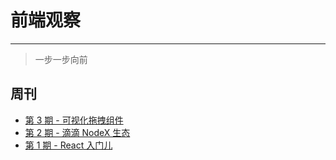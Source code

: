 # 前端观察
---

> 一步一步向前
  
## 周刊
- [第 3 期 - 可视化拖拽组件](https://github.com/webafe/BAFE-Weekly/blob/master/src/2020-12-28.md)
- [第 2 期 - 滴滴 NodeX 生态](https://github.com/webafe/BAFE-Weekly/blob/master/src/2020-12-21.md)
- [第 1 期 - React 入门儿](https://github.com/webafe/BAFE-Weekly/blob/master/src/2020-12-14.md)